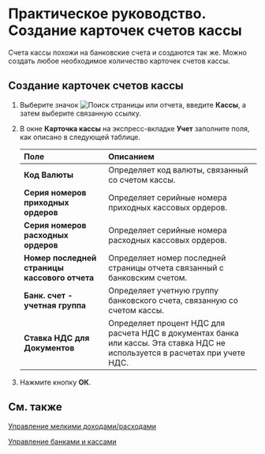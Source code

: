 # Практическое руководство. Создание карточек счетов кассы							 

Счета кассы похожи на банковские счета и создаются так же. Можно создать любое необходимое количество карточек счетов кассы.

 

## Создание карточек счетов кассы

 

1. Выберите значок ![Поиск страницы или отчета](https://github.com/DianaMalina/dynamics365smb-docs/blob/live/business-central/LocalFunctionality/Russia/1.png), введите **Кассы**, а затем выберите связанную ссылку.

2. В окне **Карточка кассы** на экспресс-вкладке **Учет** заполните поля, как описано в следующей таблице.

   | Поле                                          | Описанием                                                    |
   | :-------------------------------------------- | :----------------------------------------------------------- |
   | **Код Валюты**                                | Определяет код валюты, связанный со счетом кассы.            |
   | **Серия номеров приходных ордеров**           | Определяет серийные номера приходных кассовых ордеров.       |
   | **Серия номеров расходных ордеров**           | Определяет серийные номера расходных кассовых ордеров.       |
   | **Номер последней страницы кассового отчета** | Определяет номер последней страницы отчета связанный с банковским счетом. |
   | **Банк. счет - учетная группа**               | Определяет учетную группу банковского счета, связанную со счетом кассы. |
   | **Ставка НДС для Документов**                 | Определяет процент НДС для расчета НДС в документах банка или кассы. Эта ставка НДС не используется в расчетах при учете НДС. |

3. Нажмите кнопку **ОК**.

 

## См. также

[Управление мелкими доходами/расходами](https://github.com/DianaMalina/dynamics365smb-docs/blob/live/business-central/LocalFunctionality/Russia/petty-cash-management.md)

[Управление банками и кассами](https://github.com/DianaMalina/dynamics365smb-docs/blob/live/business-central/LocalFunctionality/Russia/bank-and-cash-management.md)
